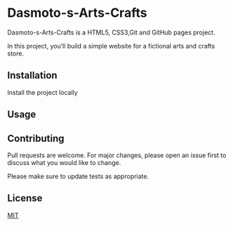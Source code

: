 # Dasmoto-s-Arts-Crafts

Dasmoto-s-Arts-Crafts is a HTML5, CSS3,Git and GitHub pages project.

In this project, you’ll build a simple website for a fictional arts and crafts store.


## Installation

Install the project locally

## Usage



## Contributing
Pull requests are welcome. For major changes, please open an issue first to discuss what you would like to change.

Please make sure to update tests as appropriate.

## License
[MIT](https://choosealicense.com/licenses/mit/)
